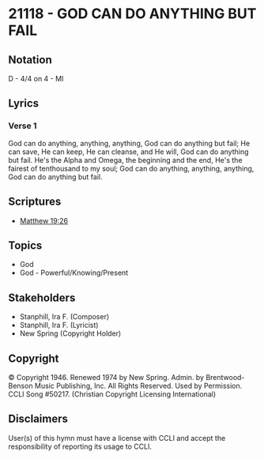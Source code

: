 # 21118 - GOD CAN DO ANYTHING BUT FAIL

## Notation

D - 4/4 on 4 - MI

## Lyrics

### Verse 1

God can do anything, anything, anything, God can do anything but fail; He can save, He can keep, He can cleanse, and He will, God can do anything but fail. He's the Alpha and Omega, the beginning and the end, He's the fairest of tenthousand to my soul; God can do anything, anything, anything, God can do anything but fail.


## Scriptures

- [Matthew 19:26](https://www.biblegateway.com/passage/?search=Matthew%2019%3A26)

## Topics

- God
- God - Powerful/Knowing/Present

## Stakeholders

- Stanphill, Ira F. (Composer)
- Stanphill, Ira F. (Lyricist)
- New Spring (Copyright Holder)

## Copyright

© Copyright 1946. Renewed 1974 by New Spring. Admin. by Brentwood-Benson Music Publishing, Inc. All Rights Reserved. Used by Permission. CCLI Song #50217.
(Christian Copyright Licensing International)

## Disclaimers

User(s) of this hymn must have a license with CCLI and accept the responsibility of reporting its usage to CCLI.

